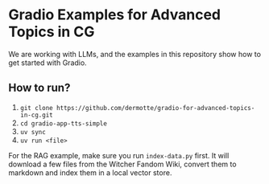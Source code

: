 # Gradio Examples for Advanced Topics in CG 

We are working with LLMs, and the examples in this repository show how to get started with Gradio.

## How to run? 

1. `git clone https://github.com/dermotte/gradio-for-advanced-topics-in-cg.git`
2. `cd gradio-app-tts-simple`
3. `uv sync`
4. `uv run <file>`

For the RAG example, make sure you run `index-data.py` first. It will download a few files from the Witcher Fandom Wiki, convert them to markdown and index them in a local vector store.